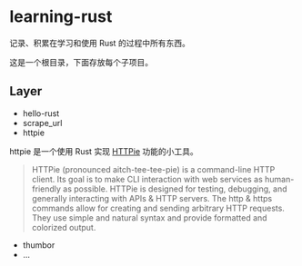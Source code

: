 # learning-rust

记录、积累在学习和使用 Rust 的过程中所有东西。

这是一个根目录，下面存放每个子项目。

## Layer

- hello-rust
- scrape_url
- httpie

httpie 是一个使用 Rust 实现 [HTTPie](https://httpie.io) 功能的小工具。

> HTTPie (pronounced aitch-tee-tee-pie) is a command-line HTTP client. Its goal is to make CLI interaction with web services as human-friendly as possible. HTTPie is designed for testing, debugging, and generally interacting with APIs & HTTP servers. The http & https commands allow for creating and sending arbitrary HTTP requests. They use simple and natural syntax and provide formatted and colorized output.

- thumbor
- ...
